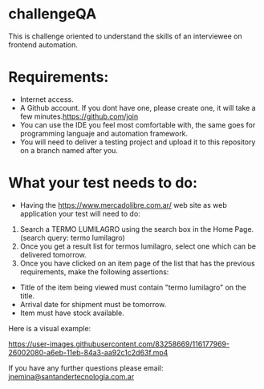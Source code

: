 # challengeQA
This is challenge oriented to understand the skills of an interviewee on frontend automation.



 # Requirements:
 
 - Internet access.
 - A Github account. If you dont have one, please create one, it will take a few minutes.https://github.com/join
 - You can use the IDE you feel most comfortable with, the same goes for programming languaje and automation framework.
 - You will need to deliver a testing project and upload it to this repository on a branch named after you.



# What your test needs to do:

- Having the https://www.mercadolibre.com.ar/ web site as web application your test will need to do:

 1. Search a TERMO LUMILAGRO using the search box in the Home Page. (search query: termo lumilagro)
 2. Once you get a result list for termos lumilagro, select one which can be delivered tomorrow.
 3. Once you have clicked on an item page of the list that has the previous requirements, make the following assertions:
   - Title of the item being viewed must contain "termo lumilagro" on the title.
   - Arrival date for shipment must be tomorrow.
   - Item must have stock available.
   
Here is a visual example:

https://user-images.githubusercontent.com/83258669/116177969-26002080-a6eb-11eb-84a3-aa92c1c2d63f.mp4

If you have any further questions please email: jnemina@santandertecnologia.com.ar



